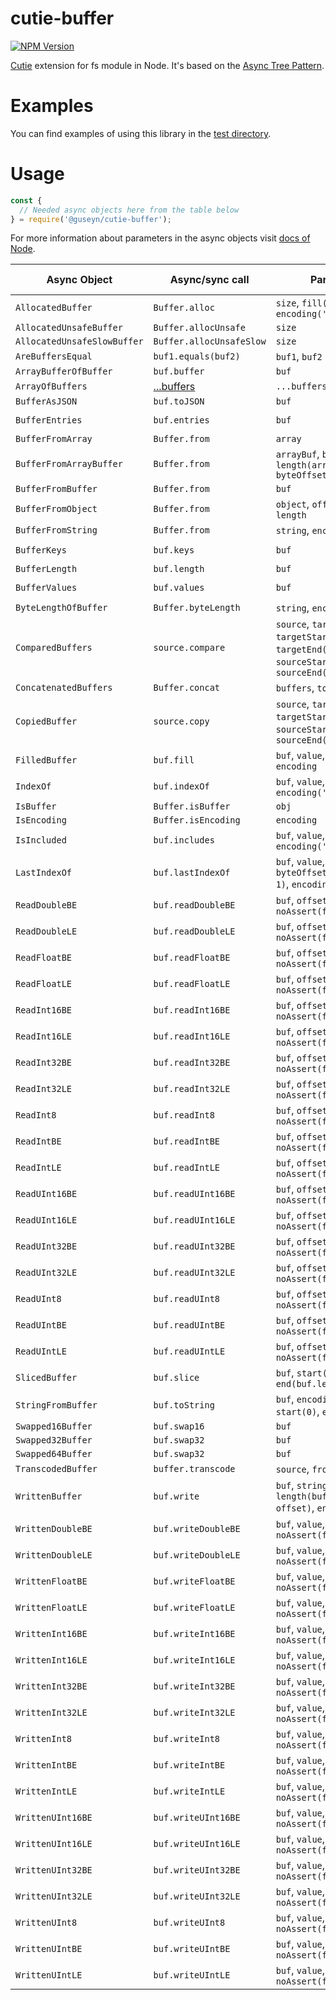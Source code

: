 # cutie-buffer

[![NPM Version][npm-image]][npm-url]

[Cutie](https://github.com/Guseyn/cutie) extension for fs module in Node. It's based on the [Async Tree Pattern](https://github.com/Guseyn/async-tree-patern/blob/master/Async_Tree_Patern.pdf).

# Examples

You can find examples of using this library in the [test directory](https://github.com/Guseyn/cutie-buffer/tree/master/test).

# Usage

```js
const {
  // Needed async objects here from the table below
} = require('@guseyn/cutie-buffer');
```
For more information about parameters in the async objects visit [docs of Node](https://nodejs.org/en/docs/).

| Async Object  | Async/sync call | Parameters | Representation result |
| ------------- | ----------------| ---------- | --------------------- |
| `AllocatedBuffer` | `Buffer.alloc` | `size`, `fill(0)`, `encoding('utf8')` | `buffer` |
| `AllocatedUnsafeBuffer` | `Buffer.allocUnsafe` | `size` | `buffer` |
| `AllocatedUnsafeSlowBuffer` | `Buffer.allocUnsafeSlow` | `size`  | `buffer` |
| `AreBuffersEqual` | `buf1.equals(buf2)` | `buf1`, `buf2` | `boolean` |
| `ArrayBufferOfBuffer` | `buf.buffer` | `buf` | `ArrayBuffer` |
| `ArrayOfBuffers` | [...buffers](https://github.com/Guseyn/cutie-buffer/blob/master/src/ArrayOfBuffers.js) | `...buffers` | `buffer[]` |
| `BufferAsJSON` | `buf.toJSON` | `buf` | `json` |
| `BufferEntries` | `buf.entries` | `buf` | `iterator [index, byte]` |
| `BufferFromArray` | `Buffer.from` | `array` | `buffer` |
| `BufferFromArrayBuffer` | `Buffer.from` | `arrayBuf`, `byteOffset(0)`, `length(arrayBuf.length - byteOffset)` | `buffer` |
| `BufferFromBuffer` | `Buffer.from` | `buf` | `buffer` |
| `BufferFromObject` | `Buffer.from` | `object`, `offsetOrEncoding`, `length` | `buffer` |
| `BufferFromString` | `Buffer.from` | `string`, `encoding('utf8')` | `buffer` |
| `BufferKeys` | `buf.keys` | `buf` | `iterator [index]` |
| `BufferLength` | `buf.length` | `buf` | `integer` |
| `BufferValues` | `buf.values` | `buf` | `iterator [byte]` |
| `ByteLengthOfBuffer` | `Buffer.byteLength` | `string`, `encoding('utf8')` | `integer` |
| `ComparedBuffers` | `source.compare` | `source`, `target`, `targetStart(0)`, `targetEnd(target.length)`, `sourceStart(0)`, `sourceEnd(source.length)` | `integer` |
| `ConcatenatedBuffers` | `Buffer.concat` | `buffers`, `totalLength` | `buffer` |
| `CopiedBuffer` | `source.copy` | `source`, `target`, `targetStart(0)`, `sourceStart(0)`, `sourceEnd(source.length)` | `target` |
| `FilledBuffer` | `buf.fill` | `buf`, `value`, `offset`, `end`, `encoding` | `buffer` |
| `IndexOf` | `buf.indexOf` | `buf`, `value`, `byteOffset(0)`, `encoding('utf8')` | `integer` |
| `IsBuffer` | `Buffer.isBuffer` | `obj` | `boolean` |
| `IsEncoding` | `Buffer.isEncoding` | `encoding` | `boolean` |
| `IsIncluded` | `buf.includes` | `buf`, `value`, `byteOffset(0)`, `encoding('utf8')` | `boolean` |
| `LastIndexOf` | `buf.lastIndexOf` | `buf`, `value`, `byteOffset(buf.length - 1)`, `encoding('utf8')` | `boolean` |
| `ReadDoubleBE` | `buf.readDoubleBE` | `buf`, `offset`, `noAssert(false)` | `number` |
| `ReadDoubleLE` | `buf.readDoubleLE` | `buf`, `offset`, `noAssert(false)` | `number` |
| `ReadFloatBE` | `buf.readFloatBE` | `buf`, `offset`, `noAssert(false)` | `number` |
| `ReadFloatLE` | `buf.readFloatLE` | `buf`, `offset`, `noAssert(false)` | `number` |
| `ReadInt16BE` | `buf.readInt16BE` | `buf`, `offset`, `noAssert(false)` | `number` |
| `ReadInt16LE` | `buf.readInt16LE` | `buf`, `offset`, `noAssert(false)` | `number` |
| `ReadInt32BE` | `buf.readInt32BE` | `buf`, `offset`, `noAssert(false)` | `number` |
| `ReadInt32LE` | `buf.readInt32LE` | `buf`, `offset`, `noAssert(false)` | `number` |
| `ReadInt8` | `buf.readInt8` | `buf`, `offset`, `noAssert(false)` | `number` |
| `ReadIntBE` | `buf.readIntBE` | `buf`, `offset`, `noAssert(false)` | `number` |
| `ReadIntLE` | `buf.readIntLE` | `buf`, `offset`, `noAssert(false)` | `number` |
| `ReadUInt16BE` | `buf.readUInt16BE` | `buf`, `offset`, `noAssert(false)` | `number` |
| `ReadUInt16LE` | `buf.readUInt16LE` | `buf`, `offset`, `noAssert(false)` | `number` |
| `ReadUInt32BE` | `buf.readUInt32BE` | `buf`, `offset`, `noAssert(false)` | `number` |
| `ReadUInt32LE` | `buf.readUInt32LE` | `buf`, `offset`, `noAssert(false)` | `number` |
| `ReadUInt8` | `buf.readUInt8` | `buf`, `offset`, `noAssert(false)` | `number` |
| `ReadUIntBE` | `buf.readUIntBE` | `buf`, `offset`, `noAssert(false)` | `number` |
| `ReadUIntLE` | `buf.readUIntLE` | `buf`, `offset`, `noAssert(false)` | `number` |
| `SlicedBuffer` | `buf.slice` | `buf`, `start(0)`, `end(buf.length)` | `buffer` |
| `StringFromBuffer` | `buf.toString` | `buf`, `encoding('utf8')`, `start(0)`, `end(buf.length)` | `string` |
| `Swapped16Buffer` | `buf.swap16` | `buf` | `buffer` |
| `Swapped32Buffer` | `buf.swap32` | `buf` | `buffer` |
| `Swapped64Buffer` | `buf.swap32` | `buf` | `buffer` |
| `TranscodedBuffer` | `buffer.transcode` | `source`, `fromEnc`, `toEnc` |
| `WrittenBuffer` | `buf.write` | `buf`, `string`, `offset(0)`, `length(buf.length - offset)`, `encoding('utf8')` | `buffer` |
| `WrittenDoubleBE` | `buf.writeDoubleBE` | `buf`, `value`, `offset`, `noAssert(false)` | `number` |
| `WrittenDoubleLE` | `buf.writeDoubleLE` | `buf`, `value`, `offset`, `noAssert(false)` | `number` |
| `WrittenFloatBE` | `buf.writeFloatBE` | `buf`, `value`, `offset`, `noAssert(false)` | `number` |
| `WrittenFloatLE` | `buf.writeFloatLE` | `buf`, `value`, `offset`, `noAssert(false)` | `number` |
| `WrittenInt16BE` | `buf.writeInt16BE` | `buf`, `value`, `offset`, `noAssert(false)` | `number` |
| `WrittenInt16LE` | `buf.writeInt16LE` | `buf`, `value`, `offset`, `noAssert(false)` | `number` |
| `WrittenInt32BE` | `buf.writeInt32BE` | `buf`, `value`, `offset`, `noAssert(false)` | `number` |
| `WrittenInt32LE` | `buf.writeInt32LE` | `buf`, `value`, `offset`, `noAssert(false)` | `number` |
| `WrittenInt8` | `buf.writeInt8` | `buf`, `value`, `offset`, `noAssert(false)` | `number` |
| `WrittenIntBE` | `buf.writeIntBE` | `buf`, `value`, `offset`, `noAssert(false)` | `number` |
| `WrittenIntLE` | `buf.writeIntLE` | `buf`, `value`, `offset`, `noAssert(false)` | `number` |
| `WrittenUInt16BE` | `buf.writeUInt16BE` | `buf`, `value`, `offset`, `noAssert(false)` | `number` |
| `WrittenUInt16LE` | `buf.writeUInt16LE` | `buf`, `value`, `offset`, `noAssert(false)` | `number` |
| `WrittenUInt32BE` | `buf.writeUInt32BE` | `buf`, `value`, `offset`, `noAssert(false)` | `number` |
| `WrittenUInt32LE` | `buf.writeUInt32LE` | `buf`, `value`, `offset`, `noAssert(false)` | `number` |
| `WrittenUInt8` | `buf.writeUInt8` | `buf`, `value`, `offset`, `noAssert(false)` | `number` |
| `WrittenUIntBE` | `buf.writeUIntBE` | `buf`, `value`, `offset`, `noAssert(false)` | `number` |
| `WrittenUIntLE` | `buf.writeUIntLE` | `buf`, `value`, `offset`, `noAssert(false)` | `number` |

[npm-image]: https://img.shields.io/npm/v/@guseyn/cutie-buffer.svg
[npm-url]: https://npmjs.org/package/@guseyn/cutie-buffer
